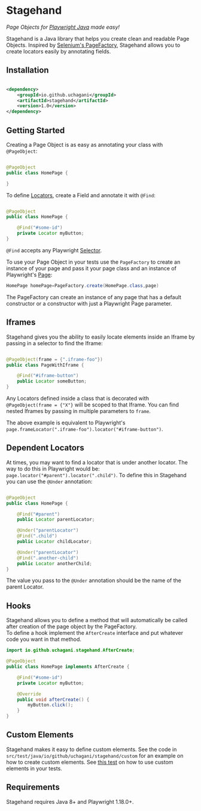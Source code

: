 # Stagehand

*Page Objects for [Playwright Java](https://playwright.dev/java/) made easy!*

Stagehand is a Java library that helps you create clean and readable Page Objects. Inspired
by [Selenium's PageFactory](https://github.com/SeleniumHQ/selenium/wiki/PageFactory), Stagehand allows you to create
locators easily by annotating fields.

## Installation

```xml

<dependency>
    <groupId>io.github.uchagani</groupId>
    <artifactId>stagehand</artifactId>
    <version>1.0</version>
</dependency>
```

## Getting Started

Creating a Page Object is as easy as annotating your class with `@PageObject`:

```java

@PageObject
public class HomePage {

}

```

To define [Locators](https://playwright.dev/java/docs/locators), create a Field and annotate it with `@Find`:

```java

@PageObject
public class HomePage {

    @Find("#some-id")
    private Locator myButton;
}
```

`@Find` accepts any Playwright [Selector](https://playwright.dev/java/docs/selectors).

To use your Page Object in your tests use the `PageFactory` to create an instance of your page and pass it your page
class and an instance of Playwright's [Page](https://playwright.dev/java/docs/pages):

```java
HomePage homePage=PageFactory.create(HomePage.class,page)
```

The PageFactory can create an instance of any page that has a default constructor or a constructor with just a
Playwright Page parameter.

## Iframes

Stagehand gives you the ability to easily locate elements inside an Iframe by passing in a selector to find the Iframe:

```java

@PageObject(frame = {".iframe-foo"})
public class PageWithIframe {

    @Find("#iframe-button")
    public Locator someButton;
}
```

Any Locators defined inside a class that is decorated with `@PageObject(frame = {"X"}` will be scoped to that Iframe.
You can find nested Iframes by passing in multiple parameters to `frame`.

The above example is equivalent to Playwright's `page.frameLocator(".iframe-foo").locator("#iframe-button")`.

## Dependent Locators

At times, you may want to find a locator that is under another locator. The way to do this in Playwright would
be: `page.locator("#parent").locator(".child")`. To define this in Stagehand you can use the `@Under` annotation:

```java

@PageObject
public class HomePage {

    @Find("#parent")
    public Locator parentLocator;

    @Under("parentLocator")
    @Find(".child")
    public Locator childLocator;

    @Under("parentLocator")
    @Find(".another-child")
    public Locator anotherChild;
}
```

The value you pass to the `@Under` annotation should be the name of the parent Locator.

## Hooks

Stagehand allows you to define a method that will automatically be called after creation of the page object by the
PageFactory.  
To define a hook implement the `AfterCreate` interface and put whatever code you want in that method.

```java
import io.github.uchagani.stagehand.AfterCreate;

@PageObject
public class HomePage implements AfterCreate {

    @Find("#some-id")
    private Locator myButton;

    @Override
    public void afterCreate() {
        myButton.click();
    }
}
```

## Custom Elements

Stagehand makes it easy to define custom elements. See the code in `src/test/java/io/github/uchagani/stagehand/custom`
for an example on how to create custom elements.
See [this test](https://github.com/uchagani/stagehand/blob/develop/src/test/java/io/github/uchagani/stagehand/tests/PageFactoryTests.java#L29)
on how to use custom elements in your tests.

## Requirements

Stagehand requires Java 8+ and Playwright 1.18.0+.
